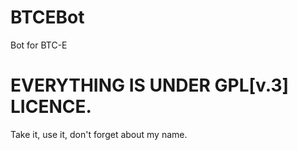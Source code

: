 BTCEBot
=======

Bot for BTC-E

EVERYTHING IS UNDER GPL[v.3] LICENCE.
=======

Take it, use it, don't forget about my name.
